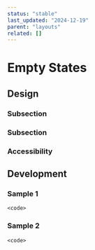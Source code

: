 ```yaml
---
status: "stable"
last_updated: "2024-12-19"
parent: "layouts"
related: []
---
```


# Empty States

## Design

### Subsection

### Subsection

### Accessibility

## Development

### Sample 1

```
<code>
```

### Sample 2

```
<code>
```

